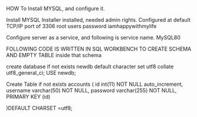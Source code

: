 HOW To Install MYSQL, and configure it.

Install MYSQL Installer installed, needed admin rights.
Configured at default TCP/IP port of 3306
root users password iamhappywithmylife

Configure server as a service, and following is service name.
MySQL80

FOLLOWING CODE IS WRITTEN IN SQL WORKBENCH TO CREATE SCHEMA AND EMPTY TABLE inside that schema

create database if not exists newdb default character set utf8 collate utf8_general_ci;
USE newdb;

Create Table if not exists accounts
(
id int(11) NOT NULL auto_increment,
username varchar(50) NOT NULL,
password varchar(255) NOT NULL,
PRIMARY KEY (id)

)DEFAULT CHARSET =utf8;
